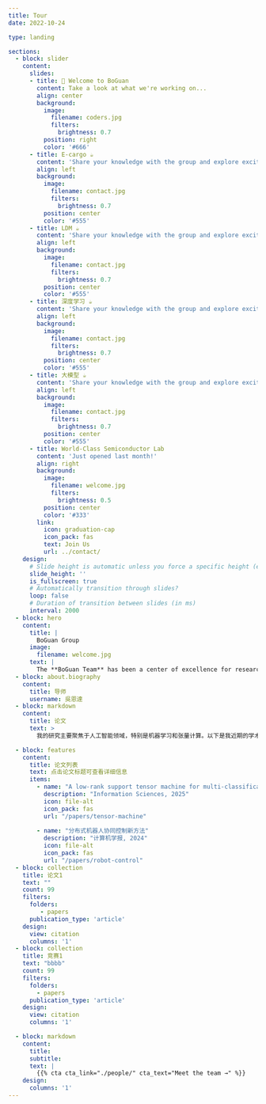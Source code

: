 ```yaml
---
title: Tour
date: 2022-10-24

type: landing

sections:
  - block: slider
    content:
      slides:
      - title: 👋 Welcome to BoGuan
        content: Take a look at what we're working on...
        align: center
        background:
          image:
            filename: coders.jpg
            filters:
              brightness: 0.7
          position: right
          color: '#666'
      - title: E-cargo ☕️
        content: 'Share your knowledge with the group and explore exciting new topics together!'
        align: left
        background:
          image:
            filename: contact.jpg
            filters:
              brightness: 0.7
          position: center
          color: '#555'    
      - title: LDM ☕️
        content: 'Share your knowledge with the group and explore exciting new topics together!'
        align: left
        background:
          image:
            filename: contact.jpg
            filters:
              brightness: 0.7
          position: center
          color: '#555'
      - title: 深度学习 ☕️
        content: 'Share your knowledge with the group and explore exciting new topics together!'
        align: left
        background:
          image:
            filename: contact.jpg
            filters:
              brightness: 0.7
          position: center
          color: '#555'
      - title: 大模型 ☕️
        content: 'Share your knowledge with the group and explore exciting new topics together!'
        align: left
        background:
          image:
            filename: contact.jpg
            filters:
              brightness: 0.7
          position: center
          color: '#555'
      - title: World-Class Semiconductor Lab
        content: 'Just opened last month!'
        align: right
        background:
          image:
            filename: welcome.jpg
            filters:
              brightness: 0.5
          position: center
          color: '#333'
        link:
          icon: graduation-cap
          icon_pack: fas
          text: Join Us
          url: ../contact/
    design:
      # Slide height is automatic unless you force a specific height (e.g. '400px')
      slide_height: ''
      is_fullscreen: true
      # Automatically transition through slides?
      loop: false
      # Duration of transition between slides (in ms)
      interval: 2000
  - block: hero
    content:
      title: |
        BoGuan Group
      image:
        filename: welcome.jpg
      text: |
        The **BoGuan Team** has been a center of excellence for research, teaching, and practice in E-cargo, deep learning, and large language models since its founding in 2019 at Southwest University.
  - block: about.biography
    content:
      title: 导师
      username: 吳恩達
  - block: markdown
    content:
      title: 论文
      text: >
        我的研究主要聚焦于人工智能领域，特别是机器学习和张量计算。以下是我近期的学术成果，涵盖了高维数据处理、多分类算法等前沿研究方向。

  - block: features
    content:
      title: 论文列表
      text: 点击论文标题可查看详细信息
      items:
        - name: "A low-rank support tensor machine for multi-classification"
          description: "Information Sciences, 2025"
          icon: file-alt
          icon_pack: fas
          url: "/papers/tensor-machine"
      
        - name: "分布式机器人协同控制新方法"
          description: "计算机学报, 2024"
          icon: file-alt
          icon_pack: fas
          url: "/papers/robot-control"
  - block: collection
    title: 论文1
    text: ""
    count: 99
    filters:
      folders:
         - papers
      publication_type: 'article'
    design:
      view: citation
      columns: '1'
  - block: collection
    title: 竞赛1
    text: "bbbb"
    count: 99
    filters:
      folders:
        - papers
      publication_type: 'article'
    design:
      view: citation
      columns: '1'

  - block: markdown
    content:
      title:
      subtitle:
      text: |
        {{% cta cta_link="./people/" cta_text="Meet the team →" %}}
    design:
      columns: '1'
---
```

